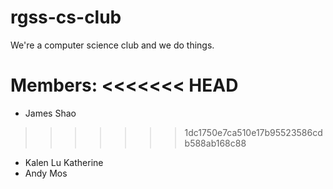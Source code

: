 # rgss-cs-club
We're a computer science club and we do things.

Members:
<<<<<<< HEAD
=======
- James Shao
>>>>>>> 1dc1750e7ca510e17b95523586cdb588ab168c88
- Kalen Lu
    Katherine
- Andy Mos

